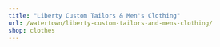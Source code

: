 ```yaml
---
title: "Liberty Custom Tailors & Men's Clothing"
url: /watertown/liberty-custom-tailors-and-mens-clothing/
shop: clothes
---
```

